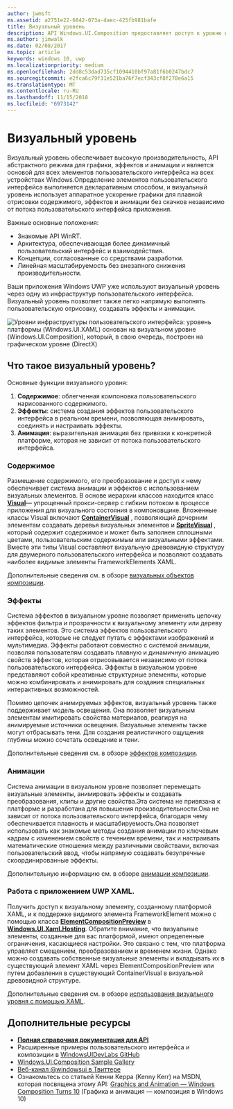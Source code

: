 ```yaml
---
author: jwmsft
ms.assetid: a2751e22-6842-073a-daec-425fb981bafe
title: Визуальный уровень
description: API Windows.UI.Composition предоставляет доступ к уровню композиции, находящемуся между уровнем платформы (XAML) и уровнем графики (DirectX).
ms.author: jimwalk
ms.date: 02/08/2017
ms.topic: article
keywords: windows 10, uwp
ms.localizationpriority: medium
ms.openlocfilehash: 2dd8c53dad735cf1094410bf97a81f6b0247bdc7
ms.sourcegitcommit: e2fca6c79f31e521ba76f7ecf343cf8f278e6a15
ms.translationtype: MT
ms.contentlocale: ru-RU
ms.lasthandoff: 11/15/2018
ms.locfileid: "6973142"
---
```

# <a name="visual-layer"></a>Визуальный уровень

Визуальный уровень обеспечивает высокую производительность, API абстрактного режима для графики, эффектов и анимации и является основой для всех элементов пользовательского интерфейса на всех устройствах Windows.Определение элементов пользовательского интерфейса выполняется декларативным способом, и визуальный уровень использует аппаратное ускорение графики для плавной отрисовки содержимого, эффектов и анимации без скачков независимо от потока пользовательского интерфейса приложения.

Важные основные положения:

* Знакомые API WinRT.
* Архитектура, обеспечивающая более динамичный пользовательский интерфейс и взаимодействия.
* Концепции, согласованные со средствами разработки.
* Линейная масштабируемость без внезапного снижения производительности.

Ваши приложения Windows UWP уже используют визуальный уровень через одну из инфраструктур пользовательского интерфейса. Визуальный уровень позволяет также легко напрямую выполнять пользовательскую отрисовку, создавать эффекты и анимации.

![Уровни инфраструктуры пользовательского интерфейса: уровень платформы (Windows.UI.XAML) основан на визуальном уровне (Windows.UI.Composition), который, в свою очередь, построен на графическом уровне (DirectX)](images/layers-win-ui-composition.png)

## <a name="whats-in-the-visual-layer"></a>Что такое визуальный уровень?

Основные функции визуального уровня:

1. **Содержимое**: облегченная компоновка пользовательского нарисованного содержимого.
1. **Эффекты**: система создания эффектов пользовательского интерфейса в реальном времени, позволяющая анимировать, соединять и настраивать эффекты.
1. **Анимация**: выразительная анимация без привязки к конкретной платформе, которая не зависит от потока пользовательского интерфейса.

### <a name="content"></a>Содержимое

Размещение содержимого, его преобразование и доступ к нему обеспечивает система анимации и эффектов с использованием визуальных элементов. В основе иерархии классов находится класс [**Visual**](https://msdn.microsoft.com/library/windows/apps/Dn706858)— упрощенный прокси-сервер с гибким потоком в процессе приложения для визуального состояния в компоновщике. Вложенные классы Visual включают [**ContainerVisual**](https://msdn.microsoft.com/library/windows/apps/Dn706810) , позволяющий дочерним элементам создавать деревья визуальных элементов и [**SpriteVisual**](https://msdn.microsoft.com/library/windows/apps/Mt589433) , который содержит содержимое и может быть заполнен сплошными цветами, пользовательским содержимым или визуальными эффектами. Вместе эти типы Visual составляют визуальную древовидную структуру для двумерного пользовательского интерфейса и позволяют создавать наиболее видимые элементы FrameworkElements XAML.

Дополнительные сведения см. в обзоре [визуальных объектов композиции](composition-visual-tree.md).

### <a name="effects"></a>Эффекты

Система эффектов в визуальном уровне позволяет применить цепочку эффектов фильтра и прозрачности к визуальному элементу или дереву таких элементов. Это система эффектов пользовательского интерфейса, которые не следует путать с эффектами изображений и мультимедиа. Эффекты работают совместно с системой анимации, позволяя пользователям создавать плавную и динамичную анимацию свойств эффектов, которая отрисовывается независимо от потока пользовательского интерфейса. Эффекты в визуальном уровне представляют собой креативные структурные элементы, которые можно комбинировать и анимировать для создания специальных интерактивных возможностей.

Помимо цепочек анимируемых эффектов, визуальный уровень также поддерживает модель освещения. Она позволяет визуальным элементам имитировать свойства материалов, реагируя на анимируемые источники освещения. Визуальные элементы также могут отбрасывать тени. Для создания реалистичного ощущения глубины можно сочетать освещение и тени.

Дополнительные сведения см. в обзоре [эффектов композиции](composition-effects.md).

### <a name="animations"></a>Анимации

Система анимации в визуальном уровне позволяет перемещать визуальные элементы, анимировать эффекты и создавать преобразования, клипы и другие свойства.Эта система не привязана к платформе и разработана для повышения производительности.Она не зависит от потока пользовательского интерфейса, благодаря чему обеспечивается плавность и масштабируемость.Она позволяет использовать как знакомые методы создания анимации по ключевым кадрам с изменением свойств с течением времени, так и настраивать математические отношения между различными свойствами, включая пользовательский ввод, чтобы напрямую создавать безупречные скоординированные эффекты.

Дополнительную информацию см. в обзоре [анимации композиции](composition-animation.md).

### <a name="working-with-your-xaml-uwp-app"></a>Работа с приложением UWP XAML.

Получить доступ к визуальному элементу, созданному платформой XAML, и к поддержке видимого элемента FrameworkElement можно с помощью класса [**ElementCompositionPreview**](https://msdn.microsoft.com/library/windows/apps/Mt608976) в [**Windows.UI.Xaml.Hosting**](https://msdn.microsoft.com/library/windows/apps/Hh701908). Обратите внимание, что визуальные элементы, созданные для вас платформой, имеют определенные ограничения, касающиеся настройки. Это связано с тем, что платформа управляет смещением, преобразованием и временем жизни. Однако можно создавать собственные визуальные элементы и вкладывать их в существующий элемент XAML через ElementCompositionPreview или путем добавления в существующий ContainerVisual в визуальной древовидной структуре.

Дополнительные сведения см. в обзоре [использования визуального уровня с помощью XAML](using-the-visual-layer-with-xaml.md).

## <a name="additional-resources"></a>Дополнительные ресурсы

* [**Полная справочная документация для API**](https://msdn.microsoft.com/library/windows/apps/Dn706878)
* Расширенные примеры пользовательского интерфейса и композиции в [WindowsUIDevLabs GitHub](https://github.com/microsoft/windowsuidevlabs)
* [Windows.UI.Composition Sample Gallery](https://aka.ms/winuiapp)
* [Веб-канал @windowsui в Твиттере ](https://twitter.com/windowsui)
* Ознакомьтесь со статьей Кенни Керра (Kenny Kerr) на MSDN, которая посвящена этому API: [Graphics and Animation — Windows Composition Turns 10](https://msdn.microsoft.com/magazine/mt590968) (Графика и анимация — композиция в Windows 10)
